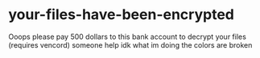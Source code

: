 # your-files-have-been-encrypted
Ooops
please pay 500 dollars to this bank account to decrypt your files
(requires vencord)
someone help idk what im doing the colors are broken
